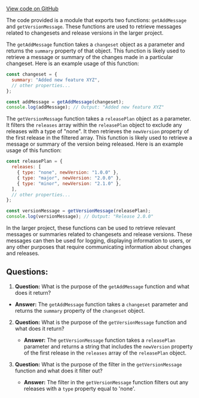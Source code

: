 [View code on GitHub](https://github.com/igorkamyshev/farfetched/tools/utils/commit_message.js)

The code provided is a module that exports two functions: `getAddMessage` and `getVersionMessage`. These functions are used to retrieve messages related to changesets and release versions in the larger project.

The `getAddMessage` function takes a `changeset` object as a parameter and returns the `summary` property of that object. This function is likely used to retrieve a message or summary of the changes made in a particular changeset. Here is an example usage of this function:

```javascript
const changeset = {
  summary: "Added new feature XYZ",
  // other properties...
};

const addMessage = getAddMessage(changeset);
console.log(addMessage); // Output: "Added new feature XYZ"
```

The `getVersionMessage` function takes a `releasePlan` object as a parameter. It filters the `releases` array within the `releasePlan` object to exclude any releases with a type of "none". It then retrieves the `newVersion` property of the first release in the filtered array. This function is likely used to retrieve a message or summary of the version being released. Here is an example usage of this function:

```javascript
const releasePlan = {
  releases: [
    { type: "none", newVersion: "1.0.0" },
    { type: "major", newVersion: "2.0.0" },
    { type: "minor", newVersion: "2.1.0" },
  ],
  // other properties...
};

const versionMessage = getVersionMessage(releasePlan);
console.log(versionMessage); // Output: "Release 2.0.0"
```

In the larger project, these functions can be used to retrieve relevant messages or summaries related to changesets and release versions. These messages can then be used for logging, displaying information to users, or any other purposes that require communicating information about changes and releases.
## Questions: 
 1. **Question:** What is the purpose of the `getAddMessage` function and what does it return?
   - **Answer:** The `getAddMessage` function takes a `changeset` parameter and returns the `summary` property of the `changeset` object.

2. **Question:** What is the purpose of the `getVersionMessage` function and what does it return?
   - **Answer:** The `getVersionMessage` function takes a `releasePlan` parameter and returns a string that includes the `newVersion` property of the first release in the `releases` array of the `releasePlan` object.

3. **Question:** What is the purpose of the filter in the `getVersionMessage` function and what does it filter out?
   - **Answer:** The filter in the `getVersionMessage` function filters out any releases with a `type` property equal to 'none'.